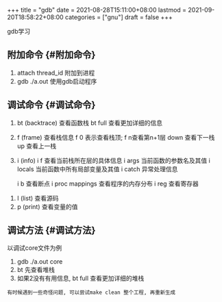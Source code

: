+++
title = "gdb"
date = 2021-08-28T15:11:00+08:00
lastmod = 2021-09-20T18:58:22+08:00
categories = ["gnu"]
draft = false
+++

gdb学习

<!--more-->


## 附加命令 {#附加命令}

1.  attach thread\_id 附加到进程
2.  gdb ./a.out 使用gdb启动程序


## 调试命令 {#调试命令}

1.  bt (backtrace) 查看函数栈
    bt full 查看更加详细的信息
2.  f (frame) 查看栈信息
    f 0 表示查看栈顶;  f n查看第n+1层
    down 查看下一栈
    up 查看上一栈
3.  i (info)
    i f 查看当前栈所在层的具体信息
    i args 当前函数的参数名及其值
    i locals 当前函数中所有局部变量及其值
    i catch 异常处理信息

    i b 查看断点
    i proc mappings 查看程序的内存分布
    i reg 查看寄存器

<!--listend-->

1.  l (list) 查看源码
2.  p (print) 查看变量的值


## 调试方法 {#调试方法}

以调试core文件为例

1.  gdb  ./a.out core
2.  bt 先查看堆栈
3.  如果2没有有用信息, bt full 查看更加详细的堆栈

```text
有时候遇到一些奇怪问题, 可以尝试make clean 整个工程, 再重新生成
```